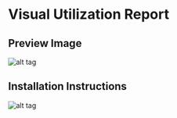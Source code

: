 # Visual Utilization Report
## Preview Image
![alt tag](https://github.com/jamasoftware-ps/Community-Reports/blob/master/Utilization%20Reports/Visual%20Utilization%20Report/VisualUtilizationPreviewImage.png)
## Installation Instructions
![alt tag](https://github.com/jamasoftware-ps/Community-Reports/blob/master/Utilization%20Reports/Visual%20Utilization%20Report/VisualUtilizationReportSetup.png)
